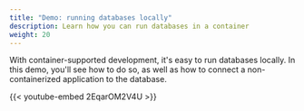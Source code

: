 ```yaml
---
title: "Demo: running databases locally"
description: Learn how you can run databases in a container
weight: 20
---
```


With container-supported development, it's easy to run databases locally. In this demo, you'll see how to do so, as well as how to connect a non-containerized application to the database.

{{< youtube-embed 2EqarOM2V4U >}}

<div id="container-supported-development-lp-survey-anchor"></div>

